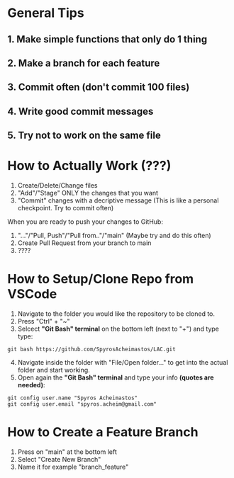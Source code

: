 # General Tips
## **1. Make simple functions that only do 1 thing**
## **2. Make a branch for each feature**
## **3. Commit often (don't commit 100 files)**
## **4. Write good commit messages**
## **5. Try not to work on the same file**

# How to Actually Work (???)
1. Create/Delete/Change files
2. "Add"/"Stage" ONLY the changes that you want
3. "Commit" changes with a decriptive message (This is like a personal checkpoint. Try to commit often)

When you are ready to push your changes to GitHub:
1. "..."/"Pull, Push"/"Pull from.."/"main" (Maybe try and do this often)
2. Create Pull Request from your branch to main
3. ????

# How to Setup/Clone Repo from VSCode
1. Navigate to the folder you would like the repository to be cloned to.
2. Press "Ctrl" + "~"
3. Selcect **"Git Bash" terminal** on the bottom left (next to "+") and type type:
```
git bash https://github.com/SpyrosAcheimastos/LAC.git
```
4. Navigate inside the folder with "File/Open folder..." to get into the actual folder and start working.
5. Open again the **"Git Bash" terminal** and type your info **(quotes are needed)**:
```
git config user.name "Spyros Acheimastos"
git config user.email "spyros.acheim@gmail.com"
```

# How to Create a Feature Branch
1. Press on "main" at the bottom left
2. Select "Create New Branch"
3. Name it for example "branch_feature"